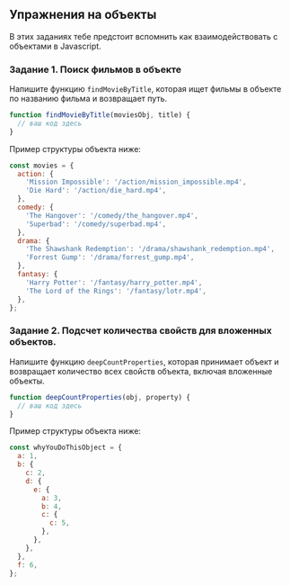 ## Упражнения на объекты
В этих заданиях тебе предстоит вспомнить как взаимодействовать с объектами в Javascript.

### Задание 1. Поиск фильмов в объекте

Напишите функцию `findMovieByTitle`, которая ищет фильмы в объекте по названию фильма и возвращает путь.

```javascript
function findMovieByTitle(moviesObj, title) {
  // ваш код здесь
}
```

Пример структуры объекта ниже:
```javascript
const movies = {
  action: {
    'Mission Impossible': '/action/mission_impossible.mp4',
    'Die Hard': '/action/die_hard.mp4',
  },
  comedy: {
    'The Hangover': '/comedy/the_hangover.mp4',
    'Superbad': '/comedy/superbad.mp4',
  },
  drama: {
    'The Shawshank Redemption': '/drama/shawshank_redemption.mp4',
    'Forrest Gump': '/drama/forrest_gump.mp4',
  },
  fantasy: {
    'Harry Potter': '/fantasy/harry_potter.mp4',
    'The Lord of the Rings': '/fantasy/lotr.mp4',
  },
};
```

### Задание 2. Подсчет количества свойств для вложенных объектов.

Напишите функцию `deepCountProperties`, которая принимает объект и возвращает количество всех свойств объекта, включая вложенные объекты.

```javascript
function deepCountProperties(obj, property) {
  // ваш код здесь
}
```

Пример структуры объекта ниже:
```javascript
const whyYouDoThisObject = {
  a: 1,
  b: {
    c: 2,
    d: {
      e: {
        a: 3,
        b: 4,
        c: {
          c: 5,
        },
      },
    },
  },
  f: 6,
};
```